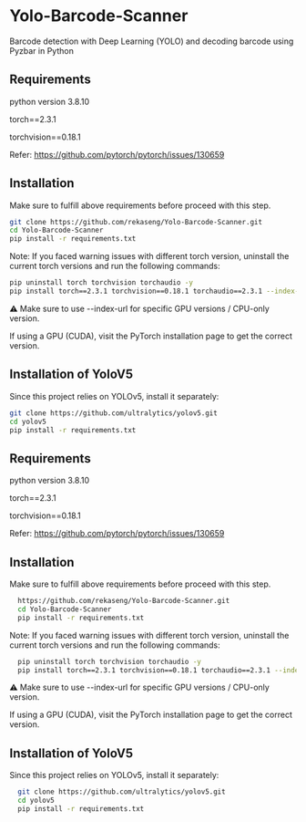 

# Yolo-Barcode-Scanner

Barcode detection with Deep Learning (YOLO) and decoding barcode using Pyzbar in Python



## Requirements

python version 3.8.10

torch==2.3.1

torchvision==0.18.1 

Refer: https://github.com/pytorch/pytorch/issues/130659


## Installation

Make sure to fulfill above requirements before proceed with this step.

```bash
git clone https://github.com/rekaseng/Yolo-Barcode-Scanner.git
cd Yolo-Barcode-Scanner
pip install -r requirements.txt
```

Note: If you faced warning issues with different torch version, uninstall the current torch versions and run the following commands:

```bash
pip uninstall torch torchvision torchaudio -y
pip install torch==2.3.1 torchvision==0.18.1 torchaudio==2.3.1 --index-url https://download.pytorch.org/whl/cpu
```

⚠ Make sure to use --index-url for specific GPU versions / CPU-only version.

If using a GPU (CUDA), visit the PyTorch installation page to get the correct version.


## Installation of YoloV5
Since this project relies on YOLOv5, install it separately:

```bash
git clone https://github.com/ultralytics/yolov5.git
cd yolov5
pip install -r requirements.txt
```



## Requirements

python version 3.8.10

torch==2.3.1

torchvision==0.18.1 

Refer: https://github.com/pytorch/pytorch/issues/130659


## Installation

Make sure to fulfill above requirements before proceed with this step.

```bash
  https://github.com/rekaseng/Yolo-Barcode-Scanner.git
  cd Yolo-Barcode-Scanner
  pip install -r requirements.txt
```

Note: If you faced warning issues with different torch version, uninstall the current torch versions and run the following commands:

```bash
  pip uninstall torch torchvision torchaudio -y
  pip install torch==2.3.1 torchvision==0.18.1 torchaudio==2.3.1 --index-url https://download.pytorch.org/whl/cpu
```

⚠ Make sure to use --index-url for specific GPU versions / CPU-only version.

If using a GPU (CUDA), visit the PyTorch installation page to get the correct version.


## Installation of YoloV5
Since this project relies on YOLOv5, install it separately:

```bash
  git clone https://github.com/ultralytics/yolov5.git
  cd yolov5
  pip install -r requirements.txt
```